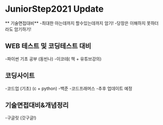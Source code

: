 # JuniorStep2021 Update
** 기술면접대비**
-최대한 아는데까지 할수있는데까지 암기!
-당장은 이해하지 못하더라도 암기하기!

## WEB 테스트 및 코딩테스트 대비
-파이썬 기초 공부 (동빈나)
-이코테( 책 + 유튜브강의)

## 코딩사이트
-코드업 (기초) (c + python)
-백준
-코드프래머스
-추후 업데이트 예정

## 기술면접대비&개념정리
-구글릿 (갓구글!)

